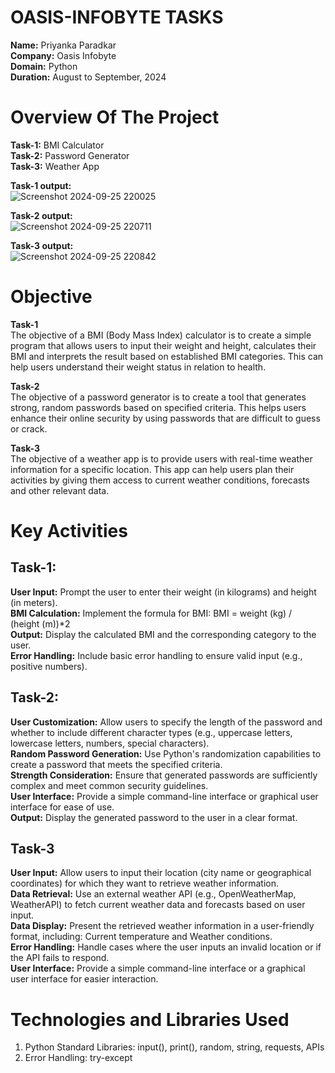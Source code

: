 # OASIS-INFOBYTE TASKS
**Name:** Priyanka Paradkar<br/>
**Company:** Oasis Infobyte<br/>
**Domain:** Python <br/>
**Duration:** August to September, 2024

# Overview Of The Project
**Task-1:** BMI Calculator<br/>
**Task-2:** Password Generator<br/>
**Task-3:** Weather App

**Task-1 output:** <br/>
![Screenshot 2024-09-25 220025](https://github.com/user-attachments/assets/83491247-b351-4470-958e-2f33a47f1a82)

**Task-2 output:** <br/>
![Screenshot 2024-09-25 220711](https://github.com/user-attachments/assets/de4178b8-1200-448b-bb59-ff37f9c00169)

**Task-3 output:** <br/>
![Screenshot 2024-09-25 220842](https://github.com/user-attachments/assets/455d660d-056e-4333-9998-4e1a091b48f2)

# Objective
**Task-1** <br/>
The objective of a BMI (Body Mass Index) calculator is to create a simple program that allows users to input their weight 
and height, calculates their BMI and interprets the result based on established BMI categories. This can help users understand their weight status in relation to health.

**Task-2** <br/>
The objective of a password generator is to create a tool that generates strong, random passwords based on specified criteria.
This helps users enhance their online security by using passwords that are difficult to guess or crack.

**Task-3** <br/>
The objective of a weather app is to provide users with real-time weather information for a specific location.
This app can help users plan their activities by giving them access to current weather conditions, forecasts and other relevant data.

# Key Activities
## Task-1: <br/>
**User Input:** Prompt the user to enter their weight (in kilograms) and height (in meters).<br/>
**BMI Calculation:** Implement the formula for BMI:
 BMI = weight (kg) / (height (m))*2 <br/>
**Output:** Display the calculated BMI and the corresponding category to the user.<br/>
**Error Handling:** Include basic error handling to ensure valid input (e.g., positive numbers).

## Task-2: <br/>
**User Customization:** Allow users to specify the length of the password and whether to include different character types (e.g., uppercase letters, lowercase letters, numbers, special characters). <br/>
**Random Password Generation:** Use Python's randomization capabilities to create a password that meets the specified criteria.<br/>
**Strength Consideration:** Ensure that generated passwords are sufficiently complex and meet common security guidelines.<br/>
**User Interface:** Provide a simple command-line interface or graphical user interface for ease of use.<br/>
**Output:** Display the generated password to the user in a clear format.

## Task-3
**User Input:** Allow users to input their location (city name or geographical coordinates) for which they want to retrieve weather information.<br/>
**Data Retrieval:** Use an external weather API (e.g., OpenWeatherMap, WeatherAPI) to fetch current weather data and forecasts based on user input.<br/>
**Data Display:** Present the retrieved weather information in a user-friendly format, including: Current temperature and Weather conditions. <br/>
**Error Handling:** Handle cases where the user inputs an invalid location or if the API fails to respond.<br/>
**User Interface:** Provide a simple command-line interface or a graphical user interface for easier interaction.

# Technologies and Libraries Used
1. Python Standard Libraries: input(), print(), random, string, requests, APIs<br/>
2. Error Handling: try-except
